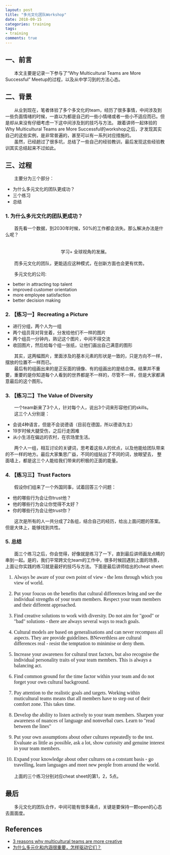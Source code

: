 ```yaml
---
layout: post
title: "多元文化团队Workshop"
date: 2018-09-15
categories: training
tags: 
- training
comments: true
---
```

## 一、前言

　　本文主要是记录一下参与了“Why Multicultural Teams are More Successful” Meetup的过程，以及从中学习到的方法心态。

<!-- more -->

## 二、背景

　　从业到现在，笔者体验了多个多文化的team，经历了很多事情，中间涉及到一些负面情绪的时候，一直以为都是自己的一些小情绪或者一些小不适应而已。但是却从来没有仔细考虑一下这中间涉及到的技巧与方法。
跟着讲师一起体验的Why Multicultural Teams are More Successful的workshop之后，才发现其实自己的这些实例，是非常普遍的，甚至可以有一系列对应措施的。  
　　虽然，已经趟过了很多坑，总结了一些自己的经验教训，最后发现这些经验教训其实总结起来不过如此。


## 三、过程

　　主要分为三个部分：
* 为什么多元文化的团队更成功？
* 三个练习
* 总结

### 1. 为什么多元文化的团队更成功？
　　首先看一个数据，到2030年时候，50%的工作都会消失。那么解决办法是什么呢？  
　　<center>学习+ 全球视角的发展。</center>  
　　而多元文化的团队，更能适应这种模式，在创新方面也会更有优势。

　　多元文化的公司:

* better in attracting top talent
* improved customer orientation
* more employee satisfaction
* better decision making

### 2. 【练习一】Recreating a Picture

* 进行分组，两个人为一组
* 两个组员背对背坐着，分发给他们不一样的图片
* 两个组员一分钟内，熟记这个图片，中间不得交流
* 收回图片，然后给每个组一张纸，让他们画出自己满意的图形

　　其实，这两幅图片，里面涉及的基本元素的形状是一致的，只是方向不一样，摆放的位置不一样而已。  
　　最后有的组画出来的是正反面的镜像、有的组画出的是结合体。结果并不重要，重要的是你知道每个人看到的世界都是不一样的，尽管不一样，但是大家都满意最后的这个图形。

### 3. 【练习二】The Value of Diversity

　　一个team新来了3个人，针对每个人，说出3个词来形容他们的skills。  
　　这三个人分别是：

* 会说4种语言，但是不会说德语（目前在德国，所以德语为主）
* 19岁时候大腿受伤，之后行走困难
* 从小生活在偏远的农村，在农场里生活。

　　两个人一组，相互讨论的关键词，思考着这些人的优点，以及他能给团队带来的不一样的地方。最后大家集思广益，不同的组贴出了不同的词，放眼望去，
整面墙上，都是这三个人能给我们带来的积极的正面的能量。


### 4. 【练习三】Trust Factors

　　假设你们组来了一个外国同事，试着回答三个问题：
* 他的哪些行为会让你trust他？
* 他的哪些行为会让你觉得不太好？
* 你的哪些行为会让他trust你？

　　这次是所有的人一共分成了2各组，结合自己的经历，给出上面问题的答案。但是大体上，能够找到共性。

### 5. 总结
　　面三个练习之后，你会觉得，好像就是练习了一下，直到最后讲师画龙点睛的串到一起。是的，我们平常跨文化team的工作中，很多时候回遇到上面的场景，上面让你实践的练习就是最好的技巧与方法。下面是最后讲师给出的cheat sheet:
<font face="Monaco" size=3>

1. Always be aware of your own point of view - the lens through which you view of world.

2. Put your foucus on the benefits that cultural differences bring and see the individual strengths of your team members. Respect your team members and their different approached.

3. Find creative solutions to work with diversity. Do not aim for "good" or "bad" solutions - there are always several ways to reach goals.

4. Cultural models are based on generalisations and can never recompass all aspects. They are provide guidelines. BNeverthless are cultural differences real - resist the temptation to minimise or deny them.

5. Increase your awareness for cultural trust factors, but also
recognise the individual personality traits of your team members. This is always a balancing act.

6. Find common ground for the time factor within your team and do not forget your own cultural background.

7. Pay attention to the realistic goals and targets. Working within muticultural teams means that all members have to step out of their comfort zone. This takes time.

8. Develop the ability to listen actively to your team members. Sharpen your awareness of nuances of language and nonverbal cues. Learn to "read between the lines"

9. Put your own assumptions about other cultures repeatedly to the test. Evaluate as little as possible, ask a lot, show curiosity and genuine interest in your team members.

10. Expand your knowledge about other cultures on a constant basis - go travelling, learn languages and meet new people from around the world.

</font>

　　上面的三个练习分别对应cheat sheet的第1，2，5点。

## 最后
　　多元文化的团队合作，中间可能有很多痛点，关键是要保持一颗open的心态去面面度。

## References
* [3 reasons why multicultural teams are more creative](http://www.untoldcolors.com/3-gruende-warum-multikulturelle-teams-kreativer-sind/)
* [为什么多元化和内涵很重要，怎样驱动它们？](http://www.infoq.com/cn/news/2016/07/diversity-inclusion)
